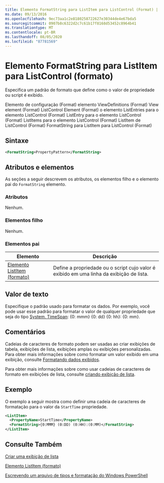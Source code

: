 ```yaml
---
title: Elemento FormatString para ListItem para ListControl (Format) | Microsoft Docs
ms.date: 09/13/2016
ms.openlocfilehash: 9ec73aa1c2e8180258722627e30344de4e67bda5
ms.sourcegitcommit: 0907b8c6322d2c7c61b17f8168d53452c8964b41
ms.translationtype: MT
ms.contentlocale: pt-BR
ms.lasthandoff: 08/05/2020
ms.locfileid: "87781569"
---
```

# <a name="formatstring-element-for-listitem-for-listcontrol--format"></a>Elemento FormatString para ListItem para ListControl (formato)

Especifica um padrão de formato que define como o valor de propriedade ou script é exibido.

Elemento de configuração (Format) elemento ViewDefinitions (Format) View element (Format) ListControl Element (Format) o elemento ListEntries para o elemento ListControl (Format) ListEntry para o elemento ListControl (Format) ListItems para o elemento ListControl (Format) ListItem de ListControl (Format) FormatString para ListItem para ListControl (Format)

## <a name="syntax"></a>Sintaxe

```xml
<FormatString>PropertyPattern</FormatString>
```

## <a name="attributes-and-elements"></a>Atributos e elementos

As seções a seguir descrevem os atributos, os elementos filho e o elemento pai do `FormatString` elemento.

### <a name="attributes"></a>Atributos

Nenhum.

### <a name="child-elements"></a>Elementos filho

Nenhum.

### <a name="parent-elements"></a>Elementos pai

|Elemento|Descrição|
|-------------|-----------------|
|[Elemento ListItem (formato)](./listitem-element-for-listitems-for-listcontrol-format.md)|Define a propriedade ou o script cujo valor é exibido em uma linha da exibição de lista.|

## <a name="text-value"></a>Valor de texto

Especifique o padrão usado para formatar os dados. Por exemplo, você pode usar esse padrão para formatar o valor de qualquer propriedade que seja do tipo [System. TimeSpan](/dotnet/api/System.TimeSpan): {0: mmm} {0: dd} {0: hh}: {0: mm}.

## <a name="remarks"></a>Comentários

Cadeias de caracteres de formato podem ser usadas ao criar exibições de tabela, exibições de lista, exibições amplas ou exibições personalizadas. Para obter mais informações sobre como formatar um valor exibido em uma exibição, consulte [Formatando dados exibidos](./formatting-displayed-data.md).

Para obter mais informações sobre como usar cadeias de caracteres de formato em exibições de lista, consulte [criando exibição de lista](./creating-a-list-view.md).

## <a name="example"></a>Exemplo

O exemplo a seguir mostra como definir uma cadeia de caracteres de formatação para o valor da `StartTime` propriedade.

```xml
<ListItem>
  <PropertyName>StartTime</PropertyName>
  <FormatString>{0:MMM} (0:DD) (0:HH):(0:MM)</FormatString>
</ListItem>
```

## <a name="see-also"></a>Consulte Também

[Criar uma exibição de lista](./creating-a-list-view.md)

[Elemento ListItem (formato)](./listitem-element-for-listitems-for-listcontrol-format.md)

[Escrevendo um arquivo de tipos e formatação do Windows PowerShell](./writing-a-powershell-formatting-file.md)
